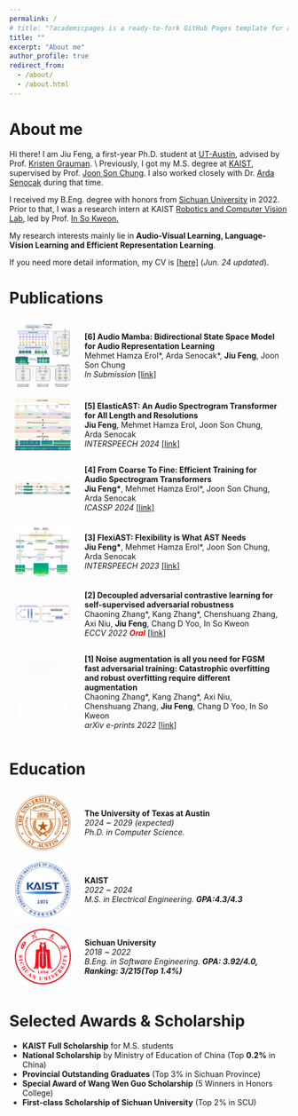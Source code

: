 ```yaml
---
permalink: /
# title: "?academicpages is a ready-to-fork GitHub Pages template for academic personal websites"
title: ""
excerpt: "About me"
author_profile: true
redirect_from: 
  - /about/
  - /about.html
---
```


About me
======
Hi there! I am Jiu Feng, a first-year Ph.D. student at [UT-Austin](https://www.utexas.edu/), advised by Prof. [Kristen Grauman](https://www.cs.utexas.edu/~grauman/). \\
Previously, I got my M.S. degree at [KAIST](https://www.kaist.ac.kr/en/), supervised by Prof. [Joon Son Chung](http://mm.kaist.ac.kr/joon/). I also worked closely with Dr. [Arda Senocak](https://ardasnck.github.io/) during that time. 

I received my B.Eng. degree with honors from [Sichuan University](https://en.scu.edu.cn/) in 2022. Prior to that, I was a research intern at KAIST [Robotics and Computer Vision Lab](http://rcv.kaist.ac.kr/), led by Prof. [In So Kweon.](https://scholar.google.com/citations?user=XA8EOlEAAAAJ&hl=en)

My research interests mainly lie in **Audio-Visual Learning, Language-Vision Learning and Efficient Representation Learning**.

If you need more detail information, my CV is [[here]](/files/CV_JiuFeng.pdf) (*Jun. 24 updated*).

Publications
======
<style>
.flex-container {
  display: flex;
  align-items: center;
}

.flex-container > div {
  margin: 10px;
  padding:5px;
  align-items: flex-start;
}

.flex-container img {
      max-width: 20%; /* 设置图片最大宽度，根据需要进行调整 */
      margin: 10px;
      /* margin-left: 20px; 图片右边距，可以根据需要调整 */
      /* margin-top: 15px; 图片右边距，可以根据需要调整 */
    }
</style>


<div class="flex-container">
  <img src="images/AuM.png" alt="pic">
  <div>
  <b>[6] Audio Mamba: Bidirectional State Space Model for Audio Representation Learning</b> <br>
  Mehmet Hamza Erol*, Arda Senocak*, <b>Jiu Feng</b>, Joon Son Chung <br>
  <i>In Submission</i>
  <a href="https://arxiv.org/abs/2406.03344">[link]</a> <br> 
  <!-- <a href="https://jiufengsc.github.io/files/1890.pdf">[link]</a> -->
  </div>
</div>

<div class="flex-container">
  <img src="images/ElasticAST.png" alt="pic">
  <div>
  <b>[5] ElasticAST: An Audio Spectrogram Transformer for All Length and Resolutions</b> <br>
  <b>Jiu Feng</b>, Mehmet Hamza Erol, Joon Son Chung, Arda Senocak <br>
  <i>INTERSPEECH 2024</i>
  <!-- <a href="https://jiufengsc.github.io/">[link]</a> <br>  -->
  <a href="https://jiufengsc.github.io/files/ElasticAST.pdf">[link]</a>
  </div>
</div>

<div class="flex-container">
  <img src="images/ReAST.png" alt="pic">
  <div>
  <b>[4] From Coarse To Fine: Efficient Training for Audio Spectrogram Transformers</b> <br>
  <b>Jiu Feng*</b>, Mehmet Hamza Erol*, Joon Son Chung, Arda Senocak <br>
  <i>ICASSP 2024</i>
  <a href="https://arxiv.org/pdf/2401.08415">[link]</a> <br> 
  <!-- <a href="https://jiufengsc.github.io/files/1890.pdf">[link]</a> -->
  </div>
</div>

<div class="flex-container">
  <img src="images/FlexiAST.png" alt="pic">
  <div>
  <b>[3] FlexiAST: Flexibility is What AST Needs</b> <br>
  <b>Jiu Feng*</b>, Mehmet Hamza Erol*, Joon Son Chung, Arda Senocak <br>
  <i>INTERSPEECH 2023</i> 
  <a href="https://arxiv.org/pdf/2307.09286">[link]</a>
  <br>
  </div>
</div>

<div class="flex-container">
  <img src="images/ECCV2022.png" alt="pic">
  <div>
  <b>[2] Decoupled adversarial contrastive learning for self-supervised adversarial robustness</b> <br>
  Chaoning Zhang*, Kang Zhang*, Chenshuang Zhang, Axi Niu, <b>Jiu Feng</b>, Chang D Yoo, In So Kweon <br>
  <i>ECCV 2022 <p style="color:red;display: inline;"> <b>Oral</b> </p> </i> <a href="https://arxiv.org/pdf/2207.10899">[link]</a>
  <!-- <a href="https://arxiv.org/pdf/2307.09286">[Link]</a>  -->
  </div>
</div>

<div class="flex-container">
  <img src="images/white.jpeg" alt="pic">
  <div>
  <b>	[1] Noise augmentation is all you need for FGSM fast adversarial training: Catastrophic overfitting and robust overfitting require different augmentation</b> <br>
  Chaoning Zhang*, Kang Zhang*, Axi Niu, Chenshuang Zhang,  <b>Jiu Feng</b>, Chang D Yoo, In So Kweon <br>
  <i>arXiv e-prints 2022</i> 
  <a href="https://jiufengsc.github.io/files/Noise_Augmentation_Is_All_You_Need_For_FGSM_Fast_A.pdf">[link]</a>
  <!-- <a href="https://deepai.org/publication/noise-augmentation-is-all-you-need-for-fgsm-fast-adversarial-training-catastrophic-overfitting-and-robust-overfitting-require-different-augmentation">[Link]</a>  -->
  </div>
</div>

Education
======
<div class="flex-container">
  <img src="images/UT-Austin-logo.png" alt="pic" width="120">
  <div>
  <b>The University of Texas at Austin</b> <br>
  <i> 2024 ~ 2029 (expected)</i><br>
  <i>Ph.D. in Computer Science.</i><br>
  <!-- Advisor: Prof. <a href="http://mm.kaist.ac.kr/joon/">Joon Son Chung</a>  <br> -->
  <!-- Advisor: Prof. <a href="https://www.cs.utexas.edu/~harwath/">David Harwath</a>  <br> -->
  </div>
</div>

<div class="flex-container">
  <img src="images/KAIST_logo.png" alt="pic" width="120">
  <div>
  <b>KAIST</b> <br>
  <i> 2022 ~ 2024</i><br>
  <i>M.S. in Electrical Engineering. <b>GPA:4.3/4.3</b></i><br>
  <!-- Advisor: Prof. <a href="http://mm.kaist.ac.kr/joon/">Joon Son Chung</a>  <br> -->
  </div>
</div>

<div class="flex-container">
  <img src="images/SCU.png" alt="pic" width="120">
  <div>
  <b>Sichuan University</b> <br>
  <i>2018 ~ 2022</i><br>
  <i>B.Eng. in Software Engineering. <b>GPA: 3.92/4.0, Ranking: 3/215(Top 1.4%)</b> </i> <br>
  <!-- A member of <a href="https://en.wikipedia.org/wiki/Wu_Yuzhang_Honors_College">Wu Yuzhang Honors College</a>.<br> -->
  <!-- Advisor: Prof. <a href="https://scholar.google.com/citations?hl=en&user=c2fckoYAAAAJ">Qijun Zhao</a>  <br> -->
  </div>
</div>


Selected Awards & Scholarship
======
- **KAIST Full Scholarship** for M.S. students<br>
- **National Scholarship** by Ministry of Education of China (Top **0.2%** in China)<br>
- **Provincial Outstanding Graduates** (Top 3% in Sichuan Province)<br>
- **Special Award of Wang Wen Guo Scholarship** (5 Winners in Honors College)<br>
- **First-class Scholarship of Sichuan University** (Top 2% in SCU)<br>
<!-- - **National Encouragement Scholarship** (Awarded for two years)<br> -->
<!-- - **National Second Prize**(Top 2%) in “Higher Education Cup” Contemporary Undergraduate Mathematical Contest in Modeling (CUMCM)<br> -->
<!-- - **Gold Award** in International Genetically Engineered Machine Competition (IGEM)<br> -->
<!-- - **Meritorious Winner** in Interdisciplinary Contest In Modeling (ICM)<br> -->
<!-- - **First Prize**(Top 5%) in the Asia and Pacific Mathematical Contest in Modeling (APMCM)<br> -->

<div hidden  style="width:50%;">
<!-- <a href="http://www.clustrmaps.com/map/Jiufengsc.github.io" title="Visit tracker for Jiufengsc.github.io"><img src="//www.clustrmaps.com/map_v2.png?d=WU1e21Wr3it5EdEPQQ961ysHrThSFB_sAcHq5P0B1DA" /></a> -->
<script type="text/javascript" id="clustrmaps" src="//clustrmaps.com/map_v2.js?d=WU1e21Wr3it5EdEPQQ961ysHrThSFB_sAcHq5P0B1DA"></script>
<script type="text/javascript" src="//rf.revolvermaps.com/0/0/7.js?i=5iffew9vddy&amp;m=0&amp;c=ff0000&amp;cr1=ffffff&amp;sx=0" async="async"></script>
<!-- Google tag (gtag.js) -->
<!-- <script async src="https://www.googletagmanager.com/gtag/js?id=G-MPEZ7VWJR6"></script> -->
<script>
  window.dataLayer = window.dataLayer || [];
  function gtag(){dataLayer.push(arguments);}
  gtag('js', new Date());

  gtag('config', 'G-MPEZ7VWJR6');
</script>
</div>
